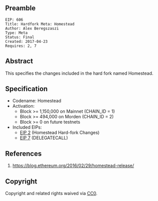 ## Preamble

    EIP: 606
    Title: Hardfork Meta: Homestead
    Author: Alex Beregszaszi
    Type: Meta
    Status: Final
    Created: 2017-04-23
    Requires: 2, 7

## Abstract

This specifies the changes included in the hard fork named Homestead.

## Specification

- Codename: Homestead
- Activation:
  - Block >= 1,150,000 on Mainnet   (CHAIN_ID = 1)
  - Block >= 494,000 on Morden      (CHAIN_ID = 2)
  - Block >= 0 on future testnets
- Included EIPs:
  - [EIP 2](https://github.com/ethereum/EIPs/blob/master/EIPS/eip-2.md) (Homestead Hard-fork Changes)
  - [EIP 7](https://github.com/ethereum/EIPs/blob/master/EIPS/eip-7.md) (DELEGATECALL)
  
## References

1. https://blog.ethereum.org/2016/02/29/homestead-release/

## Copyright

Copyright and related rights waived via [CC0](https://creativecommons.org/publicdomain/zero/1.0/).
